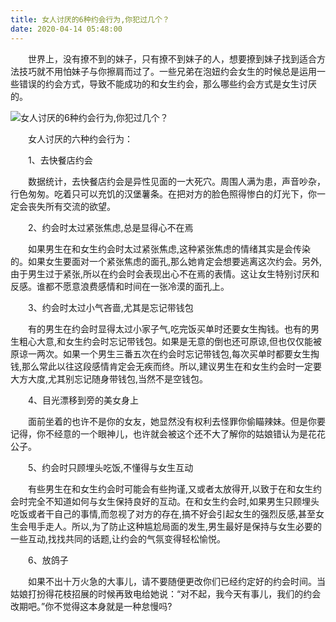 ```yaml
---
title: 女人讨厌的6种约会行为,你犯过几个？
date: 2020-04-14 05:48:00
---
```




　　世界上，没有撩不到的妹子，只有撩不到妹子的人，想要撩到妹子找到适合方法技巧就不用怕妹子与你擦肩而过了。一些兄弟在泡妞约会女生的时候总是运用一些错误的约会方式，导致不能成功的和女生约会，那么哪些约会方式是女生讨厌的。

![女人讨厌的6种约会行为,你犯过几个？](/img/d751f30815e44a55e6fa0797920b1102.jpg)

　　女人讨厌的六种约会行为：

　　1、去快餐店约会

　　数据统计，去快餐店约会是异性见面的一大死穴。周围人满为患，声音吵杂，行色匆匆。吃着只可以充饥的汉堡薯条。在把对方的脸色照得惨白的灯光下，你一定会丧失所有交流的欲望。

　　2、约会时太过紧张焦虑,总是显得心不在焉

　　如果男生在和女生约会时太过紧张焦虑,这种紧张焦虑的情绪其实是会传染的。如果女生要面对一个紧张焦虑的面孔,那么她肯定会想要逃离这次约会。另外,由于男生过于紧张,所以在约会时会表现出心不在焉的表情。这让女生特别讨厌和反感。谁都不愿意浪费感情和时间在一张冷漠的面孔上。

　　3、约会时太过小气吝啬,尤其是忘记带钱包

　　有的男生在约会时显得太过小家子气,吃完饭买单时还要女生掏钱。也有的男生粗心大意,和女生约会时忘记带钱包。如果是无意的倒也还可原谅,但也仅仅能被原谅一两次。如果一个男生三番五次在约会时忘记带钱包,每次买单时都要女生掏钱,那么常此以往这段感情肯定会无疾而终。所以,建议男生在和女生约会时一定要大方大度,尤其别忘记随身带钱包,当然不是空钱包。

　　4、目光漂移到旁的美女身上

　　面前坐着的也许不是你的女友，她显然没有权利去怪罪你偷瞄辣妹。但是你要记得，你不经意的一个眼神儿，也许就会被这个还不大了解你的姑娘错认为是花花公子。

　　5、约会时只顾埋头吃饭,不懂得与女生互动

　　有些男生在和女生约会时可能会有些拘谨,又或者太放得开,以致于在和女生约会时完全不知道如何与女生保持良好的互动。在和女生约会时,如果男生只顾埋头吃饭或者干自己的事情,而忽视了对方的存在,搞不好会引起女生的强烈反感,甚至女生会甩手走人。所以,为了防止这种尴尬局面的发生,男生最好是保持与女生必要的一些互动,找找共同的话题,让约会的气氛变得轻松愉悦。

　　6、放鸽子

　　如果不出十万火急的大事儿，请不要随便更改你们已经约定好的约会时间。当姑娘打扮得花枝招展的时候再致电给她说：“对不起，我今天有事儿，我们的约会改期吧。”你不觉得这本身就是一种怠慢吗?